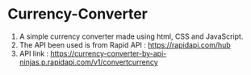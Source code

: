 # Currency-Converter

1) A simple currency converter made using html, CSS and JavaScript.
2) The API been used is from Rapid API : https://rapidapi.com/hub
3) API link : https://currency-converter-by-api-ninjas.p.rapidapi.com/v1/convertcurrency
